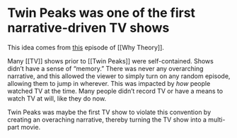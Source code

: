# Twin Peaks was one of the first narrative-driven TV shows

This idea comes from [this](https://soundcloud.com/whytheory/twin-peaks-the-return) episode of [[Why Theory]].

Many [[TV]] shows prior to [[Twin Peaks]] were self-contained. Shows didn&rsquo;t have a sense of &ldquo;memory.&rdquo; There was never any overarching narrative, and this allowed the viewer to simply turn on any random episode, allowing them to jump in wherever. This was impacted by _how_ people watched TV at the time. Many people didn&rsquo;t record TV or have a means to watch TV at will, like they do now.

Twin Peaks was maybe the first TV show to violate this convention by creating an overaching narrative, thereby turning the TV show into a multi-part movie.
